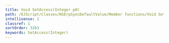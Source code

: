 ```yaml
---
title: Void SetAccess(Integer p0)
path: /EJScript/Classes/NSErpSyncDefaultValue/Member functions/Void SetAccess(Integer p_0)
intellisense: 1
classref: 1
sortOrder: 3263
keywords: SetAccess(Integer)
---
```





